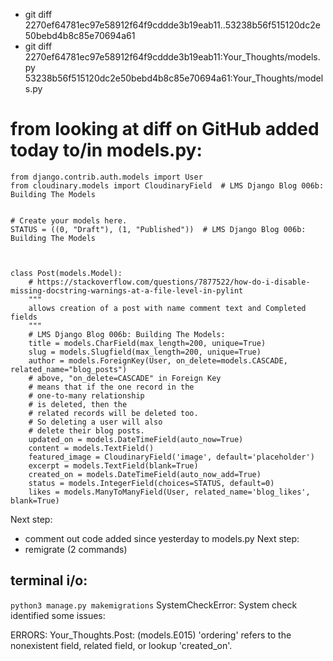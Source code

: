 - git diff 2270ef64781ec97e58912f64f9cddde3b19eab11..53238b56f515120dc2e50bebd4b8c85e70694a61
- git diff 2270ef64781ec97e58912f64f9cddde3b19eab11:Your_Thoughts/models.py 53238b56f515120dc2e50bebd4b8c85e70694a61:Your_Thoughts/models.py

# from looking at diff on GitHub added today to/in models.py:

```
from django.contrib.auth.models import User
from cloudinary.models import CloudinaryField  # LMS Django Blog 006b: Building The Models


# Create your models here.
STATUS = ((0, "Draft"), (1, "Published"))  # LMS Django Blog 006b: Building The Models



class Post(models.Model):
    # https://stackoverflow.com/questions/7877522/how-do-i-disable-missing-docstring-warnings-at-a-file-level-in-pylint
    """
    allows creation of a post with name comment text and Completed fields
    """
    # LMS Django Blog 006b: Building The Models:
    title = models.CharField(max_length=200, unique=True)
    slug = models.Slugfield(max_length=200, unique=True)
    author = models.ForeignKey(User, on_delete=models.CASCADE, related_name="blog_posts")
    # above, "on_delete=CASCADE" in Foreign Key
    # means that if the one record in the 
    # one-to-many relationship 
    # is deleted, then the 
    # related records will be deleted too.
    # So deleting a user will also 
    # delete their blog posts.
    updated_on = models.DateTimeField(auto_now=True)
    content = models.TextField()
    featured_image = CloudinaryField('image', default='placeholder')
    excerpt = models.TextField(blank=True)
    created_on = models.DateTimeField(auto_now_add=True)
    status = models.IntegerField(choices=STATUS, default=0)
    likes = models.ManyToManyField(User, related_name='blog_likes', blank=True)
```


Next step:
- comment out code added since yesterday to models.py
Next step:
- remigrate (2 commands)

## terminal i/o:
`python3 manage.py makemigrations`
SystemCheckError: System check identified some issues:

ERRORS:
Your_Thoughts.Post: (models.E015) 'ordering' refers to the nonexistent field, related field, or lookup 'created_on'.
